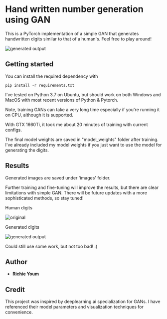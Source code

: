 # Hand written number generation using GAN
This is a PyTorch implementation of a simple GAN that generates handwritten digits similar to that of a human's. Feel free to play around!

![generated output](https://user-images.githubusercontent.com/43356500/95690791-2b32cd80-0be8-11eb-8cf3-81f2e88553c0.png)

## Getting started
You can install the required dependency with
```
pip install -r requirements.txt
```
I've tested on Python 3.7 on Ubuntu, but should work on both Windows and MacOS with most recent versions of Python & Pytorch.

Note, training GANs can take a very long time especially if you're running it on CPU, although it is supported. 

With GTX 1660Ti, it took me about 20 minutes of training with current configs.

The final model weights are saved in "model_weights" folder after training. I've already included my model weights if you just want to use the model for generating the digits.

## Results
Generated images are saved under 'images' folder. 

Further training and fine-tuning will improve the results, but there are clear limitations with simple GAN. There will be future updates with a more sophisticated methods, so stay tuned!

Human digits

![original](https://user-images.githubusercontent.com/43356500/95690841-a0060780-0be8-11eb-9096-30b670c4ff4c.png)

Generated digits

![generated output](https://user-images.githubusercontent.com/43356500/95690791-2b32cd80-0be8-11eb-8cf3-81f2e88553c0.png)

Could still use some work, but not too bad! :)

## Author
* **Richie Youm**

## Credit
This project was inspired by deeplearning.ai specialization for GANs. I have referenced their model parameters and visualization techniques for convenience.
